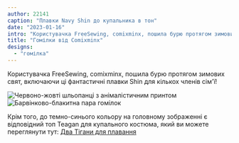 ```yaml
---
author: 22141
caption: "Плавки Navy Shin до купальника в тон"
date: "2023-01-16"
intro: "Користувачка FreeSewing, comixminx, пошила бурю протягом зимових свят, включаючи ці фантастичні плавки Shin для кількох членів сім'ї!"
title: "Гомілки від Comixminx"
designs:
  - "гомілка"
---
```


Користувачка FreeSewing, comixminx, пошила бурю протягом зимових свят, включаючи ці фантастичні плавки Shin для кількох членів сім'ї!

![Червоно-жовті шльопанці з анімалістичним принтом](https://posts.freesewing.org/uploads/FS_Shin_Wild_d04b0103cb.jpeg) ![Барвінково-блакитна пара гомілок](https://posts.freesewing.org/uploads/FS_Shin_Blue_c2c5b502ba.jpeg)

Крім того, до темно-синього кольору на головному зображенні є відповідний топ Teagan для купального костюма, який ви можете переглянути тут: [Два Тігани для плавання](https://freesewing.org/showcase/teagans-for-swimming/)
